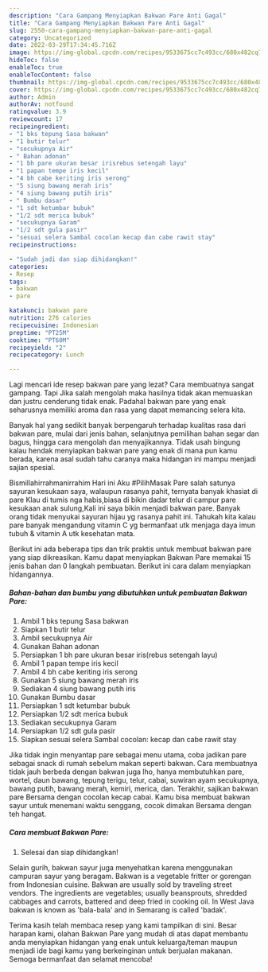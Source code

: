 ```yaml
---
description: "Cara Gampang Menyiapkan Bakwan Pare Anti Gagal"
title: "Cara Gampang Menyiapkan Bakwan Pare Anti Gagal"
slug: 2550-cara-gampang-menyiapkan-bakwan-pare-anti-gagal
category: Uncategorized
date: 2022-03-29T17:34:45.716Z
image: https://img-global.cpcdn.com/recipes/9533675cc7c493cc/680x482cq70/bakwan-pare-foto-resep-utama.jpg
hideToc: false
enableToc: true
enableTocContent: false
thumbnail: https://img-global.cpcdn.com/recipes/9533675cc7c493cc/680x482cq70/bakwan-pare-foto-resep-utama.jpg
cover: https://img-global.cpcdn.com/recipes/9533675cc7c493cc/680x482cq70/bakwan-pare-foto-resep-utama.jpg
author: Admin
authorAv: notfound
ratingvalue: 3.9
reviewcount: 17
recipeingredient:
- "1 bks tepung Sasa bakwan"
- "1 butir telur"
- "secukupnya Air"
- " Bahan adonan"
- "1 bh pare ukuran besar irisrebus setengah layu"
- "1 papan tempe iris kecil"
- "4 bh cabe keriting iris serong"
- "5 siung bawang merah iris"
- "4 siung bawang putih iris"
- " Bumbu dasar"
- "1 sdt ketumbar bubuk"
- "1/2 sdt merica bubuk"
- "secukupnya Garam"
- "1/2 sdt gula pasir"
- "sesuai selera Sambal cocolan kecap dan cabe rawit stay"
recipeinstructions:

- "Sudah jadi dan siap dihidangkan!"
categories:
- Resep
tags:
- bakwan
- pare

katakunci: bakwan pare 
nutrition: 276 calories
recipecuisine: Indonesian
preptime: "PT25M"
cooktime: "PT60M"
recipeyield: "2"
recipecategory: Lunch

---
```



Lagi mencari ide resep bakwan pare yang lezat? Cara membuatnya sangat gampang. Tapi Jika salah mengolah maka hasilnya tidak akan memuaskan dan justru cenderung tidak enak. Padahal bakwan pare yang enak seharusnya memiliki aroma dan rasa yang dapat memancing selera kita.


Banyak hal yang sedikit banyak berpengaruh terhadap kualitas rasa dari bakwan pare, mulai dari jenis bahan, selanjutnya pemilihan bahan segar dan bagus, hingga cara mengolah dan menyajikannya. Tidak usah bingung kalau hendak menyiapkan bakwan pare yang enak di mana pun kamu berada, karena asal sudah tahu caranya maka hidangan ini mampu menjadi sajian spesial.

Bismillahirrahmanirrahim Hari ini Aku #PilihMasak Pare salah satunya sayuran kesukaan saya, walaupun rasanya pahit, ternyata banyak khasiat di pare Klau di tumis nga habis,biasa di bikin dadar telur di campur pare kesukaan anak sulung,Kali ini saya bikin menjadi bakwan pare. Banyak orang tidak menyukai sayuran hijau yg rasanya pahit ini. Tahukah kita kalau pare banyak mengandung vitamin C yg bermanfaat utk menjaga daya imun tubuh &amp; vitamin A utk kesehatan mata.


Berikut ini ada beberapa tips dan trik praktis untuk membuat bakwan pare yang siap dikreasikan. Kamu dapat menyiapkan Bakwan Pare memakai 15 jenis bahan dan 0 langkah pembuatan. Berikut ini cara dalam menyiapkan hidangannya.

<!--inarticleads1-->

##### Bahan-bahan dan bumbu yang dibutuhkan untuk pembuatan Bakwan Pare:

1. Ambil 1 bks tepung Sasa bakwan
1. Siapkan 1 butir telur
1. Ambil secukupnya Air
1. Gunakan  Bahan adonan
1. Persiapkan 1 bh pare ukuran besar iris(rebus setengah layu)
1. Ambil 1 papan tempe iris kecil
1. Ambil 4 bh cabe keriting iris serong
1. Gunakan 5 siung bawang merah iris
1. Sediakan 4 siung bawang putih iris
1. Gunakan  Bumbu dasar
1. Persiapkan 1 sdt ketumbar bubuk
1. Persiapkan 1/2 sdt merica bubuk
1. Sediakan secukupnya Garam
1. Persiapkan 1/2 sdt gula pasir
1. Siapkan sesuai selera Sambal cocolan: kecap dan cabe rawit stay


Jika tidak ingin menyantap pare sebagai menu utama, coba jadikan pare sebagai snack di rumah sebelum makan seperti bakwan. Cara membuatnya tidak jauh berbeda dengan bakwan juga lho, hanya membutuhkan pare, wortel, daun bawang, tepung terigu, telur, cabai, suwiran ayam secukupnya, bawang putih, bawang merah, kemiri, merica, dan. Terakhir, sajikan bakwan pare Bersama dengan cocolan kecap cabai. Kamu bisa membuat bakwan sayur untuk menemani waktu senggang, cocok dimakan Bersama dengan teh hangat. 

<!--inarticleads2-->

##### Cara membuat Bakwan Pare:


1. Selesai dan siap dihidangkan!

Selain gurih, bakwan sayur juga menyehatkan karena menggunakan campuran sayur yang beragam. Bakwan is a vegetable fritter or gorengan from Indonesian cuisine. Bakwan are usually sold by traveling street vendors. The ingredients are vegetables; usually beansprouts, shredded cabbages and carrots, battered and deep fried in cooking oil. In West Java bakwan is known as &#39;bala-bala&#39; and in Semarang is called &#39;badak&#39;. 

Terima kasih telah membaca resep yang kami tampilkan di sini. Besar harapan kami, olahan Bakwan Pare yang mudah di atas dapat membantu anda menyiapkan hidangan yang enak untuk keluarga/teman maupun menjadi ide bagi kamu yang berkeinginan untuk berjualan makanan. Semoga bermanfaat dan selamat mencoba!
